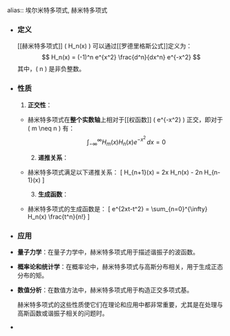 alias:: 埃尔米特多项式, 赫米特多项式

- ### 定义
  [[赫米特多项式]] \( H_n(x) \) 可以通过[[罗德里格斯公式]]定义为：
  $$ H_n(x) = (-1)^n e^{x^2} \frac{d^n}{dx^n} e^{-x^2} $$
  其中，\( n \) 是非负整数。
- ### 性质
  1. **正交性**：
	- 赫米特多项式在**整个实数轴**上相对于[[权函数]] \( e^{-x^2} \) 正交，即对于 \( m \neq n \) 有：
	  $$ \int_{-\infty}^{\infty} H_m(x) H_n(x) e^{-x^2} \, dx = 0 $$
	  
	  2. **递推关系**：
	- 赫米特多项式满足以下递推关系：
	  \[ H_{n+1}(x) = 2x H_n(x) - 2n H_{n-1}(x) \]
	  
	  3. **生成函数**：
	- 赫米特多项式的生成函数是：
	  \[ e^{2xt-t^2} = \sum_{n=0}^{\infty} H_n(x) \frac{t^n}{n!} \]
- ### 应用
- **量子力学**：在量子力学中，赫米特多项式用于描述谐振子的波函数。
- **概率论和统计学**：在概率论中，赫米特多项式与高斯分布相关，用于生成正态分布的矩。
- **数值分析**：在数值方法中，赫米特多项式用于构造正交多项式基。
  
  赫米特多项式的这些性质使它们在理论和应用中都非常重要，尤其是在处理与高斯函数或谐振子相关的问题时。
-
